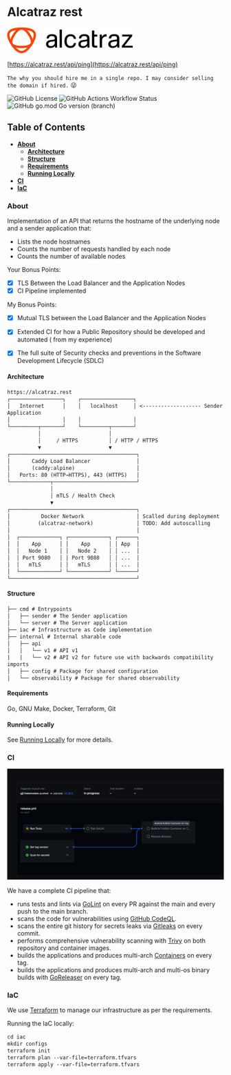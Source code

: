 # Alcatraz rest

![Alcatraz Rest](docs/assets/logo.svg)

[https://alcatraz.rest/api/ping](https://alcatraz.rest/api/ping)

`The why you should hire me in a single repo. I may consider selling the domain if hired.` :stuck_out_tongue_winking_eye:


![GitHub License](https://img.shields.io/github/license/ihatemodels/alcatraz-rest)
![GitHub Actions Workflow Status](https://img.shields.io/github/actions/workflow/status/ihatemodels/alcatraz-rest/ci.yml)
![GitHub go.mod Go version (branch)](https://img.shields.io/github/go-mod/go-version/ihatemodels/alcatraz-rest/main)

## Table of Contents

- **[About](#about)**
    - **[Architecture](#architecture)**
    - **[Structure](#structure)**
    - **[Requirements](#requirements)**
    - **[Running Locally](docs/running.md)**
- **[CI](#ci)**
- **[IaC](#iac)**

### About 

Implementation of an API that returns the hostname of the underlying node and a sender application that:

- Lists the node hostnames
- Counts the number of requests handled by each node
- Counts the number of available nodes

Your Bonus Points:

- [x] TLS Between the Load Balancer and the Application Nodes
- [x] CI Pipeline implemented

My Bonus Points:

- [X] Mutual TLS between the Load Balancer and the Application Nodes
- [x] Extended CI for how a Public Repository should be developed and automated ( from my experience)
- [x] The full suite of Security checks and preventions in the Software Development Lifecycle (SDLC)


#### **Architecture**

```
https://alcatraz.rest
┌─────────────────┐    ┌─────────────────┐
│   Internet      │    │   localhost     │ <------------------- Sender Application
│                 │    │                 │
└─────────┬───────┘    └─────────┬───────┘
          │                      │
          │     / HTTPS          │ / HTTP / HTTPS
          ▼                      ▼
┌─────────────────────────────────────────┐
│       Caddy Load Balancer               │
│       (caddy:alpine)                    │ 
│   Ports: 80 (HTTP→HTTPS), 443 (HTTPS)   │
└─────────────┬───────────────────────────┘
              │
              │ mTLS / Health Check     
              ▼
┌─────────────────────────────────────────┐
│          Docker Network                 │ Scalled during deployment
│         (alcatraz-network)              │ TODO: Add autoscalling
│                                         │
│  ┌─────────────┐ ┌─────────────┐ ┌──────┐
│  │    App      │ │    App      │ │ App  │  
│  │   Node 1    │ │   Node 2    │ │ ...  │
│  │ Port 9080   │ │ Port 9080   │ │ ...  │
│  │   mTLS      │ │   mTLS      │ │ ...  │
│  └─────────────┘ └─────────────┘ └──────┘
└─────────────────────────────────────────┘
```

#### **Structure**

```shell
├── cmd # Entrypoints 
│   ├── sender # The Sender application
│   └── server # The Server application
├── iac # Infrastructure as Code implementation
├── internal # Internal sharable code
│   ├── api
│   │   └── v1 # API v1
|   |   └── v2 # API v2 for future use with backwards compatibility imports
│   ├── config # Package for shared configuration
│   └── observability # Package for shared observability
```

#### **Requirements**

Go, GNU Make, Docker, Terraform, Git

#### **Running Locally**

See [Running Locally](docs/running.md) for more details.

### CI

![CI](docs/assets/release.png)

We have a complete CI pipeline that: 

- runs tests and lints via [GoLint](https://github.com/golangci/golangci-lint) on every PR against the main and every push to the main branch.
- scans the code for vulnerabilities using [GitHub CodeQL](https://docs.github.com/en/code-security/code-scanning/automatically-scanning-your-code-for-vulnerabilities-and-errors/about-code-scanning).
- scans the entire git history for secrets leaks via [Gitleaks](https://github.com/gitleaks/gitleaks) on every commit.
- performs comprehensive vulnerability scanning with [Trivy](https://github.com/aquasecurity/trivy) on both repository and container images.
- builds the applications and produces multi-arch [Containers](https://github.com/ihatemodels/alcatraz-rest/pkgs/container/alcatraz-rest) on every tag.
- builds the applications and produces multi-arch and multi-os binary builds with [GoReleaser](https://goreleaser.com/) on every tag.



### IaC

We use [Terraform](https://www.terraform.io/) to manage our infrastructure as per the requirements.

Running the IaC locally:

```shell
cd iac
mkdir configs
terraform init
terraform plan --var-file=terraform.tfvars
terraform apply --var-file=terraform.tfvars
```